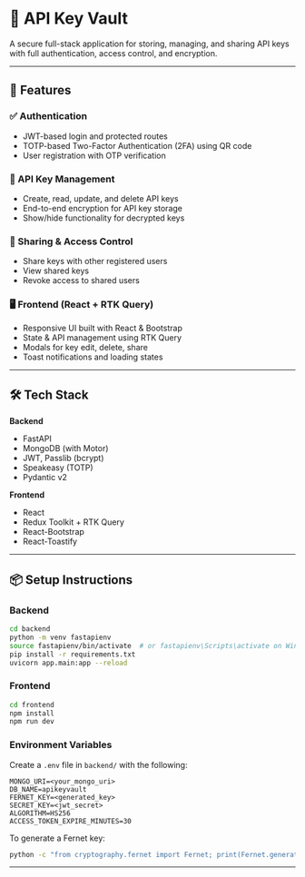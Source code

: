 # 🔐 API Key Vault

A secure full-stack application for storing, managing, and sharing API keys with full authentication, access control, and encryption.

---

## 🚀 Features

### ✅ Authentication
- JWT-based login and protected routes
- TOTP-based Two-Factor Authentication (2FA) using QR code
- User registration with OTP verification

### 🔐 API Key Management
- Create, read, update, and delete API keys
- End-to-end encryption for API key storage
- Show/hide functionality for decrypted keys

### 👥 Sharing & Access Control
- Share keys with other registered users
- View shared keys
- Revoke access to shared users

### 🖥️ Frontend (React + RTK Query)
- Responsive UI built with React & Bootstrap
- State & API management using RTK Query
- Modals for key edit, delete, share
- Toast notifications and loading states

---

## 🛠️ Tech Stack

**Backend**
- FastAPI
- MongoDB (with Motor)
- JWT, Passlib (bcrypt)
- Speakeasy (TOTP)
- Pydantic v2

**Frontend**
- React
- Redux Toolkit + RTK Query
- React-Bootstrap
- React-Toastify

---

## 📦 Setup Instructions

### Backend
```bash
cd backend
python -m venv fastapienv
source fastapienv/bin/activate  # or fastapienv\Scripts\activate on Windows
pip install -r requirements.txt
uvicorn app.main:app --reload
```

### Frontend
```bash
cd frontend
npm install
npm run dev
```

### Environment Variables
Create a `.env` file in `backend/` with the following:

```env
MONGO_URI=<your_mongo_uri>
DB_NAME=apikeyvault
FERNET_KEY=<generated_key>
SECRET_KEY=<jwt_secret>
ALGORITHM=HS256
ACCESS_TOKEN_EXPIRE_MINUTES=30
```

To generate a Fernet key:
```bash
python -c "from cryptography.fernet import Fernet; print(Fernet.generate_key().decode())"
```

---
